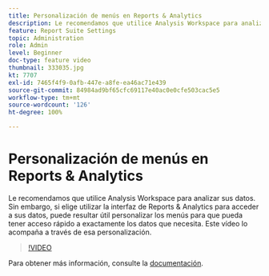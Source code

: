 ```yaml
---
title: Personalización de menús en Reports & Analytics
description: Le recomendamos que utilice Analysis Workspace para analizar sus datos. Sin embargo, si elige utilizar la interfaz de Reports & Analytics para acceder a sus datos, puede resultar útil personalizar los menús para que pueda tener acceso rápido a exactamente los datos que necesita. Este vídeo lo acompaña a través de esa personalización.
feature: Report Suite Settings
topic: Administration
role: Admin
level: Beginner
doc-type: feature video
thumbnail: 333035.jpg
kt: 7707
exl-id: 7465f4f9-0afb-447e-a8fe-ea46ac71e439
source-git-commit: 84984ad9bf65cfc69117e40ac0e0cfe503cac5e5
workflow-type: tm+mt
source-wordcount: '126'
ht-degree: 100%

---
```


# Personalización de menús en Reports &amp; Analytics

Le recomendamos que utilice Analysis Workspace para analizar sus datos. Sin embargo, si elige utilizar la interfaz de Reports &amp; Analytics para acceder a sus datos, puede resultar útil personalizar los menús para que pueda tener acceso rápido a exactamente los datos que necesita. Este vídeo lo acompaña a través de esa personalización.

>[!VIDEO](https://video.tv.adobe.com/v/333035/?quality=12&learn=on)

Para obtener más información, consulte la [documentación](https://experienceleague.adobe.com/docs/analytics/admin/admin-tools/customize-menus.html?lang=es).
